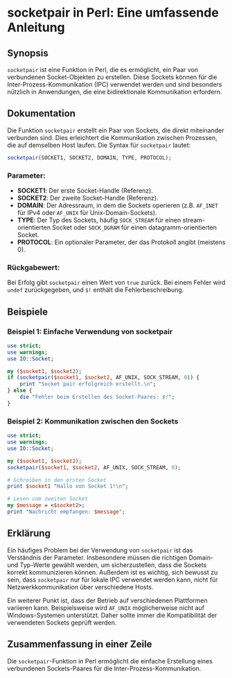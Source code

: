 <!--
Meta Description: # socketpair in Perl: Eine umfassende Anleitung ## Synopsis `socketpair` ist eine Funktion in Perl, die es ermöglicht, ein Paar von verbundenen Socket...
Meta Keywords: die, socketpair, socket, sockets, für
-->

# socketpair in Perl: Eine umfassende Anleitung

## Synopsis
`socketpair` ist eine Funktion in Perl, die es ermöglicht, ein Paar von verbundenen Socket-Objekten zu erstellen. Diese Sockets können für die Inter-Prozess-Kommunikation (IPC) verwendet werden und sind besonders nützlich in Anwendungen, die eine bidirektionale Kommunikation erfordern.

## Dokumentation
Die Funktion `socketpair` erstellt ein Paar von Sockets, die direkt miteinander verbunden sind. Dies erleichtert die Kommunikation zwischen Prozessen, die auf demselben Host laufen. Die Syntax für `socketpair` lautet:

```perl
socketpair(SOCKET1, SOCKET2, DOMAIN, TYPE, PROTOCOL);
```

### Parameter:
- **SOCKET1**: Der erste Socket-Handle (Referenz).
- **SOCKET2**: Der zweite Socket-Handle (Referenz).
- **DOMAIN**: Der Adressraum, in dem die Sockets operieren (z.B. `AF_INET` für IPv4 oder `AF_UNIX` für Unix-Domain-Sockets).
- **TYPE**: Der Typ des Sockets, häufig `SOCK_STREAM` für einen stream-orientierten Socket oder `SOCK_DGRAM` für einen datagramm-orientierten Socket.
- **PROTOCOL**: Ein optionaler Parameter, der das Protokoll angibt (meistens 0).

### Rückgabewert:
Bei Erfolg gibt `socketpair` einen Wert von `true` zurück. Bei einem Fehler wird `undef` zurückgegeben, und `$!` enthält die Fehlerbeschreibung.

## Beispiele
### Beispiel 1: Einfache Verwendung von socketpair
```perl
use strict;
use warnings;
use IO::Socket;

my ($socket1, $socket2);
if (socketpair($socket1, $socket2, AF_UNIX, SOCK_STREAM, 0)) {
    print "Socket pair erfolgreich erstellt.\n";
} else {
    die "Fehler beim Erstellen des Socket-Paares: $!";
}
```

### Beispiel 2: Kommunikation zwischen den Sockets
```perl
use strict;
use warnings;
use IO::Socket;

my ($socket1, $socket2);
socketpair($socket1, $socket2, AF_UNIX, SOCK_STREAM, 0);

# Schreiben in den ersten Socket
print $socket1 "Hallo von Socket 1!\n";

# Lesen vom zweiten Socket
my $message = <$socket2>;
print "Nachricht empfangen: $message";
```

## Erklärung
Ein häufiges Problem bei der Verwendung von `socketpair` ist das Verständnis der Parameter. Insbesondere müssen die richtigen Domain- und Typ-Werte gewählt werden, um sicherzustellen, dass die Sockets korrekt kommunizieren können. Außerdem ist es wichtig, sich bewusst zu sein, dass `socketpair` nur für lokale IPC verwendet werden kann, nicht für Netzwerkkommunikation über verschiedene Hosts.

Ein weiterer Punkt ist, dass der Betrieb auf verschiedenen Plattformen variieren kann. Beispielsweise wird `AF_UNIX` möglicherweise nicht auf Windows-Systemen unterstützt. Daher sollte immer die Kompatibilität der verwendeten Sockets geprüft werden.

## Zusammenfassung in einer Zeile
Die `socketpair`-Funktion in Perl ermöglicht die einfache Erstellung eines verbundenen Sockets-Paares für die Inter-Prozess-Kommunikation.